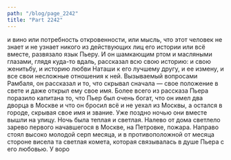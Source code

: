 ```yaml
---
path: "/blog/page_2242"
title: "Part 2242"
---
```


и вино или потребность откровенности, или мысль, что этот человек не знает и не узнает никого из действующих лиц его истории или всё вместе, развязало язык Пьеру. И он шамкающим ртом и масляными глазами, глядя куда-то вдаль, рассказал всю свою историю: и свою женитьбу, и историю любви Наташи к его лучшему другу, и ее измену, и все свои несложные отношения к ней. Вызываемый вопросами Рамбаля, он рассказал и то, что скрывал сначала — свое положение в свете и даже открыл ему свое имя.
Более всего из рассказа Пьера поразило капитана то, что Пьер был очень богат, что он имел два дворца в Москве и что он бросил всё и не уехал из Москвы, а остался в городе, скрывая свое имя и звание.
Уже поздно ночью они вместе вышли на улицу. Ночь была теплая и светлая. Налево от дома светлело зарево первого начавшегося в Москве, на Петровке, пожара. Направо стоял высоко молодой серп месяца, и в противоположной от месяца стороне висела та светлая комета, которая связывалась в душе Пьера с его любовью. У воро
